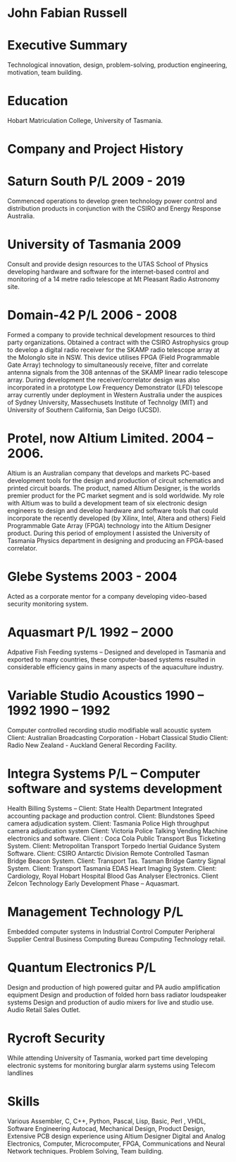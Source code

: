 # John Fabian Russell 

# Executive Summary
Technological innovation, design, problem-solving, production engineering,
motivation, team building.
# Education
Hobart Matriculation College, University of Tasmania.

# Company and Project History
# Saturn South P/L 2009 - 2019
Commenced operations to develop green technology power control and distribution
products in conjunction with the CSIRO and Energy Response Australia.
# University of Tasmania 2009 
Consult and provide design resources to the UTAS School of Physics developing
hardware and software for the internet-based control and monitoring of a 14 metre
radio telescope at Mt Pleasant Radio Astronomy site.
# Domain-42 P/L 2006 - 2008
Formed a company to provide technical development resources to third party
organizations. Obtained a contract with the CSIRO Astrophysics group to develop a
digital radio receiver for the SKAMP radio telescope array at the Molonglo site in
NSW. This device utilises FPGA (Field Programmable Gate Array) technology to
simultaneously receive, filter and correlate antenna signals from the 308 antennas of
the SKAMP linear radio telescope array. 
During development the receiver/correlator design was also incorporated in a
prototype Low Frequency Demonstrator (LFD) telescope array currently under
deployment in Western Australia under the auspices of Sydney University,
Massechusets Institute of Technolgy (MIT) and University of Southern California,
San Deigo (UCSD).
# Protel, now Altium Limited. 2004 – 2006.
Altium is an Australian company that develops and markets PC-based development
tools for the design and production of circuit schematics and printed circuit boards.
The product, named Altium Designer, is the worlds premier product for the PC
market segment and is sold worldwide.
My role with Altium was to build a development team of six electronic design
engineers to design and develop hardware and software tools that could incorporate
the recently developed (by Xilinx, Intel, Altera and others) Field Programmable Gate
Array (FPGA) technology into the Altium Designer product.
During this period of employment I assisted the University of Tasmania Physics
department in designing and producing an FPGA-based correlator.
# Glebe Systems 2003 - 2004
Acted as a corporate mentor for a company developing video-based security
monitoring system.
# Aquasmart P/L 1992 – 2000
Adpative Fish Feeding systems – Designed and developed in Tasmania and exported
to many countries, these computer-based systems resulted in considerable efficiency
gains in many aspects of the aquaculture industry.
# Variable Studio Acoustics 1990 – 1992 1990 – 1992 
Computer controlled recording studio modifiable wall acoustic system
Client: Australian Broadcasting Corporation - Hobart Classical Studio
Client: Radio New Zealand - Auckland General Recording Facility.
# Integra Systems P/L – Computer software and systems development
Health Billing Systems – Client: State Health Department
Integrated accounting package and production control. Client: Blundstones
Speed camera adjudication system. Client: Tasmania Police
High throughput camera adjudication system Client: Victoria Police
Talking Vending Machine electronics and software. Client : Coca Cola
Public Transport Bus Ticketing System. Client: Metropolitan Transport
Torpedo Inertial Guidance System Software. Client: CSIRO Antarctic Division
Remote Controlled Tasman Bridge Beacon System. Client: Transport Tas.
Tasman Bridge Gantry Signal System. Client: Transport Tasmania
EDAS Heart Imaging System. Client: Cardiology, Royal Hobart Hospital
Blood Gas Analyser Electronics. Client Zelcon Technology
Early Development Phase – Aquasmart.
# Management Technology P/L
Embedded computer systems in Industrial Control
Computer Peripheral Supplier
Central Business Computing Bureau
Computing Technology retail.
# Quantum Electronics P/L
Design and production of high powered guitar and PA audio amplification equipment
Design and production of folded horn bass radiator loudspeaker systems
Design and production of audio mixers for live and studio use.
Audio Retail Sales Outlet.
# Rycroft Security
While attending University of Tasmania, worked part time developing electronic
systems for monitoring burglar alarm systems using Telecom landlines
# Skills
Various Assembler, C, C++, Python, Pascal, Lisp, Basic, Perl , VHDL, Software Engineering
Autocad, Mechanical Design, Product Design, Extensive PCB design experience
using Altium Designer
Digital and Analog Electronics, Computer, Microcomputer, FPGA, Communications
and Neural Network techniques.
Problem Solving, Team building.
